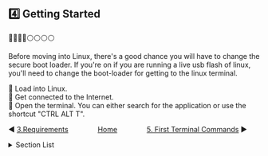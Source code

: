 ## :four: Getting Started

:large_blue_circle::large_blue_circle::large_blue_circle::large_blue_circle::white_circle::white_circle::white_circle::white_circle:

Before moving into Linux, there's a good chance you will have to change the secure boot loader. If you're on if you are running a live usb flash of linux, you'll need to change the boot-loader for getting to the linux terminal. 

:radio_button: Load into Linux.<br>
:radio_button: Get connected to the Internet.<br>
:radio_button: Open the terminal. You can either search for the application or use the shortcut "CTRL ALT T".<br>

:arrow_backward: [3.Requirements](https://github.com/CPHT/ILP/blob/master/LinuxPersistence/TutorialVersion.md/3.Requirements.md)&nbsp;&nbsp;&nbsp;&nbsp;&nbsp;&nbsp;&nbsp;&nbsp;&nbsp;&nbsp;&nbsp;&nbsp;&nbsp;&nbsp;&nbsp;[Home](https://github.com/CPHT/ILP/tree/master/LinuxPersistence/TutorialVersion.md)&nbsp;&nbsp;&nbsp;&nbsp;&nbsp;&nbsp;&nbsp;&nbsp;&nbsp;&nbsp;&nbsp;&nbsp;&nbsp;&nbsp;&nbsp;[5. First Terminal Commands](https://github.com/CPHT/ILP/blob/master/LinuxPersistence/TutorialVersion.md/5.FirstTerminalCommands.md) :arrow_forward:

<details close>
<summary>Section List</summary>

:one:[Summary](https://github.com/CPHT/ILP/blob/master/LinuxPersistence/TutorialVersion.md/1.Summary.md)<br>
:two:[Introduction](https://github.com/CPHT/ILP/blob/master/LinuxPersistence/TutorialVersion.md/2.Introduction.md)<br>
:three:[Requirements](https://github.com/CPHT/ILP/blob/master/LinuxPersistence/TutorialVersion.md/3.Requirements.md)<br>
:four:[Getting Started](https://github.com/CPHT/ILP/blob/master/LinuxPersistence/TutorialVersion.md/4.GettingStarted.md)<br>
:five:[First Terminal Commands](https://github.com/CPHT/ILP/blob/master/LinuxPersistence/TutorialVersion.md/5.FirstTerminalCommands.md)<br>
:six:[Adding Mkusb](https://github.com/CPHT/ILP/blob/master/LinuxPersistence/TutorialVersion.md/6.AddingMkusb.md)<br>
:seven:[MKUSB](https://github.com/CPHT/ILP/blob/master/LinuxPersistence/TutorialVersion.md/7.MKUSB.md)<br>
:eight:[Reboot and Test](https://github.com/CPHT/ILP/blob/master/LinuxPersistence/TutorialVersion.md/8.RebootTest.md)<br>

</details>